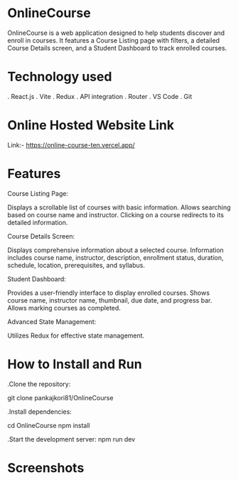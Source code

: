# OnlineCourse

OnlineCourse is a web application designed to help students discover and enroll in courses. It features a Course Listing page with filters, a detailed Course Details screen, and a Student Dashboard to track enrolled courses.



# Technology used
. React.js
. Vite
. Redux
. API integration
. Router
. VS Code
. Git




# Online Hosted Website Link
Link:-
https://online-course-ten.vercel.app/



# Features
Course Listing Page:

Displays a scrollable list of courses with basic information.
Allows searching based on course name and instructor.
Clicking on a course redirects to its detailed information.

Course Details Screen:

Displays comprehensive information about a selected course.
Information includes course name, instructor, description, enrollment status, duration, schedule, location, prerequisites, and syllabus.

Student Dashboard:

Provides a user-friendly interface to display enrolled courses.
Shows course name, instructor name, thumbnail, due date, and progress bar.
Allows marking courses as completed.

Advanced State Management:

Utilizes Redux for effective state management.



# How to Install and Run
.Clone the repository:

git clone pankajkori81/OnlineCourse 

.Install dependencies:

cd OnlineCourse
 npm install

.Start the development server:
 npm run dev


# Screenshots




